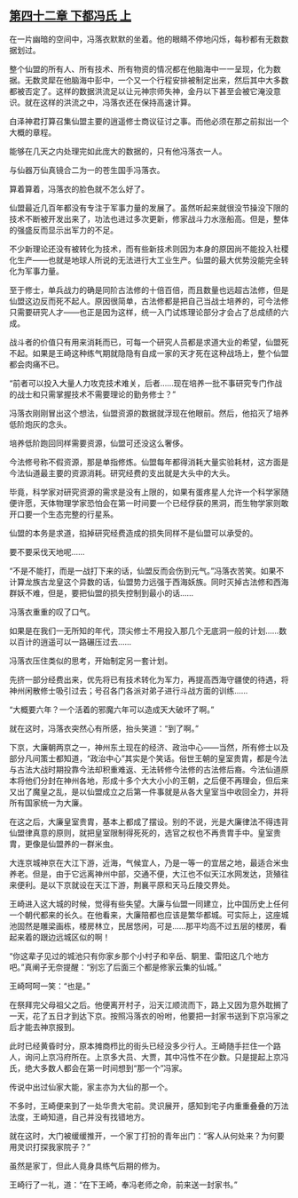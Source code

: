 ## [第四十二章 下都冯氏 上](https://www.xxbiquge.com/11_11207/8842447.html)


  在一片幽暗的空间中，冯落衣默默的坐着。他的眼睛不停地闪烁，每秒都有无数数据划过。

  整个仙盟的所有人、所有技术、所有物资的情况都在他脑海中一一呈现，化为数据。无数灵犀在他脑海中彭中，一个又一个行程安排被制定出来，然后其中大多数都被否定了。这样的数据洪流足以让元神宗师失神，金丹以下甚至会被它淹没意识。就在这样的洪流之中，冯落衣还在保持高速计算。

  白泽神君打算召集仙盟主要的逍遥修士商议征讨之事。而他必须在那之前拟出一个大概的章程。

  能够在几天之内处理完如此庞大的数据的，只有他冯落衣一人。

  与仙器万仙真镜合二为一的苍生国手冯落衣。

  算着算着，冯落衣的脸色就不怎么好了。

  仙盟最近几百年都没有专注于军事力量的发展了。虽然听起来就很没节操没下限的技术不断被开发出来了，功法也进过多次更新，修家战斗力水涨船高。但是，整体的强盛反而显示出军力的不足。

  不少新理论还没有被转化为技术，而有些新技术则因为本身的原因尚不能投入社稷化生产——也就是地球人所说的无法进行大工业生产。仙盟的最大优势没能完全转化为军事力量。

  至于修士，单兵战力的确是同阶古法修的十倍百倍，而且数量也远超古法修，但是仙盟这边反而死不起人。原因很简单，古法修都是把自己当战士培养的，可今法修只需要研究人才——也正是因为这样，统一入门试炼理论部分才会占了总成绩的六成。

  战斗者的价值只有用来消耗而已，可每一个研究人员都是求道大业的希望，仙盟死不起。如果是王崎这种练气期就隐隐有自成一家的天才死在这种战场上，整个仙盟都会肉痛不已。

  “前者可以投入大量人力攻克技术难关，后者……现在培养一批不事研究专门作战的战士和只需掌握技术不需要理论的勤务修士？”

  冯落衣刚刚冒出这个想法，仙盟资源的数据就浮现在他眼前。然后，他掐灭了培养低阶炮灰的念头。

  培养低阶跑回同样需要资源，仙盟可还没这么奢侈。

  今法修号称不假资源，那是单指修炼。仙盟每年都得消耗大量实验耗材，这方面是今法仙道最主要的资源消耗。研究经费的支出就是大头中的大头。

  毕竟，科学家对研究资源的需求是没有上限的，如果有蛋疼星人允许一个科学家随便许愿，天体物理学家恐怕会在第一时间要一个已经俘获的黑洞，而生物学家则敢开口要一个生态完整的行星系。

  仙盟的本务是求道，掐掉研究经费造成的损失同样不是仙盟可以承受的。

  要不要采伐天地呢……

  “不是不能打，而是一战打下来的话，仙盟反而会伤到元气。”冯落衣苦笑。如果不计算龙族古龙皇这个异数的话，仙盟势力远强于西海妖族。同时灭掉古法修和西海群妖不难，但是，要把仙盟的损失控制到最小的话……

  冯落衣重重的叹了口气。

  如果是在我们一无所知的年代，顶尖修士不用投入那几个无底洞一般的计划……数以百计的逍遥可以一路碾压过去……

  冯落衣压住类似的思考，开始制定另一套计划。

  先挤一部分经费出来，优先将已有技术转化为军力，再提高西海守疆使的待遇，将神州闲散修士吸引过去；号召各门各派对弟子进行斗战方面的训练……

  “大概要六年？一个活着的邪魔六年可以造成天大破坏了啊。”

  就在这时，冯落衣突然心有所感，抬头笑道：“到了啊。”

  下京，大廉朝两京之一，神州东土现在的经济、政治中心——当然，所有修士以及部分凡间策士都知道，“政治中心”其实是个笑话。俗世王朝的皇室贵胄，都是今法与古法大战时期投靠今法却积重难返、无法转修今法修的古法修后裔。今法仙道原本将他们分封在神州各地，形成十多个大大小小的王朝，之后便不再理会，但后来又出了魔皇之乱，是以仙盟成立之后第一件事就是从各大皇室当中收回全力，并将所有国家统一为大廉。

  在这之后，大廉皇室贵胄，基本上都成了摆设。别的不说，光是大廉律法不得违背仙盟律真意的原则，就把皇室限制得死死的，选官之权也不再贵胄手中。皇室贵胄，更像是仙盟养的一群米虫。

  大连京城神京在大江下游，近海，气候宜人，乃是一等一的宜居之地，最适合米虫养老。但是，由于它远离神州中部，交通不便，大江也不似天江水网发达，货殖往来便利。是以下京就设在天江下游，荆襄平原和天马丘陵交界处。

  王崎进入这大城的时候，觉得有些失望。大廉与仙盟一同建立，比中国历史上任何一个朝代都来的长久。在他看来，大廉陪都也应该是繁华都城。可实际上，这座城池固然是雕梁画栋，楼房林立，民居悠闲，可是……那平均高不过五层的楼房，看起来着的跟边远城区似的啊！

  “你这辈子见过的城池只有你家乡那个小村子和辛岳、駉里、雷阳这几个地方吧。”真阐子无奈提醒：“别忘了后面三个都是修家云集的仙城。”

  王崎呵呵一笑：“也是。”

  在祭拜完父母祖父之后。他便离开村子，沿天江顺流而下，路上又因为意外耽搁了一天，花了五日才到达下京。按照冯落衣的吩咐，他要把一封家书送到下京冯家之后才能去神京报到。

  此时已经黄昏时分，原本摊商栉比的街头已经没多少行人。王崎随手拦住一个路人，询问上京冯府所在。上京多大员、大贾，其中冯性不在少数。只是提起上京冯氏，绝大多数人都会在第一时间想到“那一个”冯家。

  传说中出过仙家大能，家主亦为大仙的那一个。

  不多时，王崎便来到了一处华贵大宅前。灵识展开，感知到宅子内重重叠叠的万法法度，王崎知道，自己并没有找错地方。

  就在这时，大门被缓缓推开，一个家丁打扮的青年出门：“客人从何处来？为何要用灵识打探我家院子？”

  虽然是家丁，但此人竟身具练气后期的修为。

  王崎行了一礼，道：“在下王崎，奉冯老师之命，前来送一封家书。”
